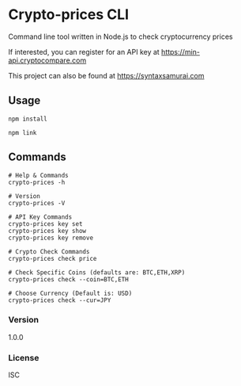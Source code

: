 # Crypto-prices CLI

Command line tool written in Node.js to check cryptocurrency prices

If interested, you can register for an API key at https://min-api.cryptocompare.com

This project can also be found at https://syntaxsamurai.com

## Usage

```
npm install

npm link
```

## Commands

```
# Help & Commands
crypto-prices -h

# Version
crypto-prices -V

# API Key Commands
crypto-prices key set
crypto-prices key show
crypto-prices key remove

# Crypto Check Commands
crypto-prices check price

# Check Specific Coins (defaults are: BTC,ETH,XRP)
crypto-prices check --coin=BTC,ETH

# Choose Currency (Default is: USD)
crypto-prices check --cur=JPY
```

### Version

1.0.0

### License

ISC
